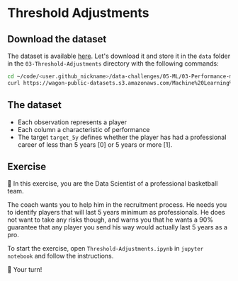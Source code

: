 # Threshold Adjustments

## Download the dataset

The dataset is available [here](https://wagon-public-datasets.s3.amazonaws.com/Machine%20Learning%20Datasets/ML_Player_performance.csv). Let's download it and store it in the `data` folder in the `03-Threshold-Adjustments` directory with the following commands:

```bash
cd ~/code/<user.github_nickname>/data-challenges/05-ML/03-Performance-metrics/03-Threshold-Adjustments
curl https://wagon-public-datasets.s3.amazonaws.com/Machine%20Learning%20Datasets/ML_Player_performance.csv > data/player_performances.csv
```

## The dataset

- Each observation represents a player
- Each column a characteristic of performance
- The target `target_5y` defines whether the player has had a professional career of less than 5 years [0] or 5 years or more [1].

## Exercise

🎯 In this exercise, you are the Data Scientist of a professional basketball team.

The coach wants you to help him in the recruitment process. He needs you to identify players that will last 5 years minimum as professionals. He does not want to take any risks though, and warns you that he wants a 90% guarantee that any player you send his way would actually last 5 years as a pro.

To start the exercise, open `Threshold-Adjustments.ipynb` in `jupyter notebook` and follow the instructions.

🚀 Your turn!



